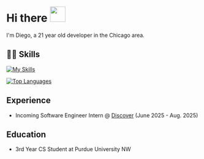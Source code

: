 # Hi there <img src="https://raw.githubusercontent.com/MartinHeinz/MartinHeinz/master/wave.gif" width="40">
I'm Diego, a 21 year old developer in the Chicago area.

## 👨‍💻 Skills
[![My Skills](https://skillicons.dev/icons?i=go,js,ts,py,java,cpp,react,fastapi,docker,aws,next)](https://skillicons.dev)

[![Top Languages](https://readme-stats-two-dun.vercel.app/api/top-langs/?username=diegolara93&hide=c&layout=compact)](https://github.com/anuraghazra/github-readme-stats)

## Experience
- Incoming Software Engineer Intern @ [Discover](https://www.discover.com/) (June 2025 - Aug. 2025)

## Education
- 3rd Year CS Student at Purdue University NW 
